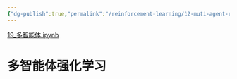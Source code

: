 ```yaml
---
{"dg-publish":true,"permalink":"/reinforcement-learning/12-muti-agent-rl/","dgPassFrontmatter":true}
---
```


[19\_多智能体.ipynb](https://github.com/Aegis1863/ML_practice/blob/master/%E5%BC%BA%E5%8C%96%E5%AD%A6%E4%B9%A0%E7%AC%94%E8%AE%B0/19_%E5%A4%9A%E6%99%BA%E8%83%BD%E4%BD%93.ipynb)
# 多智能体强化学习

